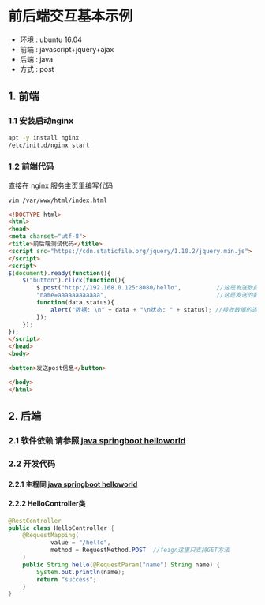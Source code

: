 # 前后端交互基本示例

* 环境 : ubuntu 16.04
* 前端 : javascript+jquery+ajax
* 后端 : java
* 方式 : post

## 1. 前端

### 1.1 安装启动nginx

```bash
apt -y install nginx
/etc/init.d/nginx start
```

### 1.2 前端代码

直接在 nginx 服务主页里编写代码

```bash
vim /var/www/html/index.html
```

```html
<!DOCTYPE html>
<html>
<head>
<meta charset="utf-8">
<title>前后端测试代码</title>
<script src="https://cdn.staticfile.org/jquery/1.10.2/jquery.min.js">   //JavaScript加载解析jquery及ajax的包
</script>
<script>
$(document).ready(function(){
    $("button").click(function(){
        $.post("http://192.168.0.125:8080/hello",          //这是发送数据的地址
        "name=aaaaaaaaaaaa",                               //这是发送的数据
        function(data,status){
            alert("数据: \n" + data + "\n状态: " + status); //接收数据的返回信息
        });
    });
});
</script>
</head>
<body>

<button>发送post信息</button>

</body>
</html>
```

## 2. 后端

### 2.1 软件依赖 请参照 [java springboot helloworld](../../java/springboot/01.helloworld/readme.md#1-软件依赖)

### 2.2 开发代码

#### 2.2.1 主程同 [java springboot helloworld](../../java/springboot/01.helloworld/readme.md#21-主程)

#### 2.2.2 HelloController类

```java
@RestController
public class HelloController {
    @RequestMapping(
            value = "/hello",
            method = RequestMethod.POST  //feign这里只支持GET方法
    )
    public String hello(@RequestParam("name") String name) {
        System.out.println(name);
        return "success";
    }
}
```